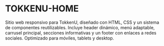 # TOKKENU-HOME
Sitio web responsivo para TokkenU, diseñado con HTML, CSS y un sistema de componentes reutilizables. Incluye header dinámico, menú adaptable, carrusel principal, secciones informativas y un footer con enlaces a redes sociales. Optimizado para móviles, tablets y desktop.
